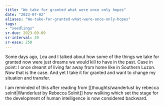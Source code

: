 ```yaml
---
title: "We take for granted what were once only hopes"
date: "2023-07-02"
aliases: "We-take-for-granted-what-were-once-only-hopes"
tags:
- "seedlings"
sr-due: 2023-09-09
sr-interval: 39
sr-ease: 250
---
```


Some days ago, Lea and I talked about how some of the things we take for granted now were just dreams we would kill to have in the past. Case in point: I once dreamt of living far away from home like in Southern Luzon. Now that is the case. And yet I take it for granted and want to change my situation and transfer.

I am reminded of this after reading from [[thoughts/wanderlust by rebecca solnit|Wanderlust by Rebecca Solnit]] how walking which set the stage for the development of human intelligence is now considered backward.